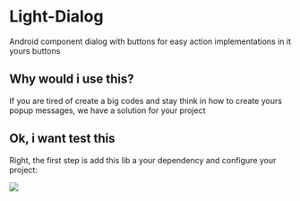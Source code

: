 # Light-Dialog
Android component dialog with buttons for easy action implementations in it yours buttons

<h2>Why would i use this?</h2>
If you are tired of create a big codes and stay think in how to create yours popup messages, we have a solution for your project

<h2>Ok, i want test this</h2>
Right, the first step is add this lib a your dependency and configure your project:


[![](https://jitpack.io/v/michel566/Light-Dialog.svg)](https://jitpack.io/#michel566/Light-Dialog)
